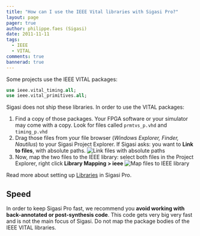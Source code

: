 ```yaml
---
title: "How can I use the IEEE Vital libraries with Sigasi Pro?"
layout: page 
pager: true
author: philippe.faes (Sigasi)
date: 2011-11-11
tags: 
  - IEEE
  - VITAL
comments: true
bannerad: true
---
```


Some projects use the IEEE VITAL packages:

```vhdl
use ieee.vital_timing.all;
use ieee.vital_primitives.all;
```

Sigasi does not ship these libraries. In order to use the VITAL packages:

1. Find a copy of those packages. Your FPGA software or your simulator may come with a copy. Look for files called `prmtvs_p.vhd` and `timing_p.vhd`
2. Drag those files from your file browser (*Windows Explorer, Finder, Nautilus*) to your Sigasi Project Explorer. If Sigasi asks: you want to **Link to files**, with absolute paths.
![Link files with absolute paths](/img/tech/vital-link-file-with-absolute-path.png)
3. Now, map the two files to the IEEE library: select both files in the Project Explorer, right click **Library Mapping > ieee** 
![Map files to IEEE library](/img/tech/vital-map-to-ieee.png)

Read more about setting up [Libraries](/manual/libraries) in Sigasi Pro.

## Speed

In order to keep Sigasi Pro fast, we recommend you **avoid working with back-annotated or post-synthesis code**. This code gets very big very fast and is not the main focus of Sigasi. 
Do not map the package bodies of the IEEE VITAL libraries.